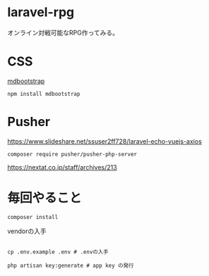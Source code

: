 # laravel-rpg
オンライン対戦可能なRPG作ってみる。

# CSS
[mdbootstrap](https://mdbootstrap.com/docs/jquery/)

``` npm install mdbootstrap ```


# Pusher

https://www.slideshare.net/ssuser2ff728/laravel-echo-vuejs-axios

``` composer require pusher/pusher-php-server ```

https://nextat.co.jp/staff/archives/213


# 毎回やること
``` composer install ```

vendorの入手

```

cp .env.example .env # .envの入手

php artisan key:generate # app key の発行

```